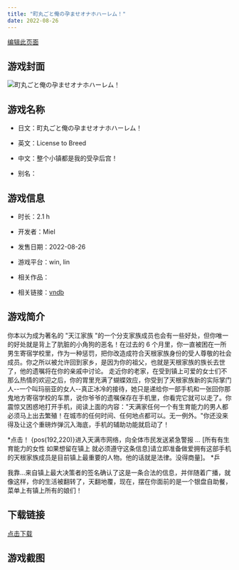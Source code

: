 ```yaml
---
title: "町丸ごと俺の孕ませオナホハーレム！"
date: 2022-08-26
---
```

[编辑此页面](https://github.com/ACG-3/ADV3-source/blob/main/source/_posts/games/%E7%94%BA%E4%B8%B8%E3%81%94%E3%81%A8%E4%BF%BA%E3%81%AE%E5%AD%95%E3%81%BE%E3%81%9B%E3%82%AA%E3%83%8A%E3%83%9B%E3%83%8F%E3%83%BC%E3%83%AC%E3%83%A0%EF%BC%81.md)

## 游戏封面

![町丸ごと俺の孕ませオナホハーレム！](https%3A//pan.timero.xyz/onedrive/img_lib_001/%E7%94%BA%E4%B8%B8%E3%81%94%E3%81%A8%E4%BF%BA%E3%81%AE%E5%AD%95%E3%81%BE%E3%81%9B%E3%82%AA%E3%83%8A%E3%83%9B%E3%83%8F%E3%83%BC%E3%83%AC%E3%83%A0%EF%BC%81_cover.avif)


## 游戏名称

- 日文：町丸ごと俺の孕ませオナホハーレム！
- 英文：License to Breed
- 中文：整个小镇都是我的受孕后宫！

- 别名：


## 游戏信息

- 时长：2.1 h
- 开发者：Miel
- 发售日期：2022-08-26
- 游戏平台：win, lin
- 相关作品：

- 相关链接：[vndb](https://vndb.org/v37475)


## 游戏简介

你本以为成为著名的 "天江家族 "的一个分支家族成员也会有一些好处，但你唯一的好处就是背上了肮脏的小角狗的恶名！在过去的 6 个月里，你一直被困在一所男生寄宿学校里，作为一种惩罚，把你改造成符合天根家族身份的受人尊敬的社会成员。你之所以被允许回到家乡，是因为你的祖父，也就是天根家族的族长去世了，他的遗嘱将在你的亲戚中讨论。
走近你的老家，在受到镇上可爱的女士们不那么热情的欢迎之后，你的胃里充满了蝴蝶效应，你受到了天根家族新的实际掌门人--一个叫玛丽亚的女人--真正冰冷的接待，她只是递给你一部手机和一张回你那鬼地方寄宿学校的车票，说你爷爷的遗嘱保存在手机里，你看完它就可以走了。你震惊又困惑地打开手机，阅读上面的内容："天满家任何一个有生育能力的男人都必须马上出去繁殖！在城市的任何时间、任何地点都可以。无一例外。"你还没来得及让这个重磅炸弹沉入海底，手机的辅助功能就启动了！

*点击！
{pos(192,220)}进入天满市网络，向全体市民发送紧急警报
*...*
[所有有生育能力的女性 如果想留在镇上 就必须遵守这条信息]请立即准备做爱拥有这部手机的天根家族成员是目前镇上最重要的人物。他的话就是法律。没得商量]。
*乒

我靠...来自镇上最大决策者的签名确认了这是一条合法的信息，并伴随着广播，就像这样，你的生活被翻转了，天翻地覆，现在，摆在你面前的是一个银盘自助餐，菜单上有镇上所有的娘们！




## 下载链接

[点击下载](https://pan.timero.xyz/onedrive/adv_lib_001/%E7%94%BA%E4%B8%B8%E3%81%94%E3%81%A8%E4%BF%BA%E3%81%AE%E5%AD%95%E3%81%BE%E3%81%9B%E3%82%AA%E3%83%8A%E3%83%9B%E3%83%8F%E3%83%BC%E3%83%AC%E3%83%A0%EF%BC%81)


## 游戏截图


